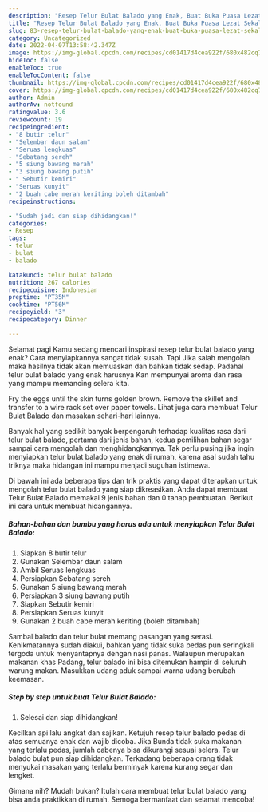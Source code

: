 ```yaml
---
description: "Resep Telur Bulat Balado yang Enak, Buat Buka Puasa Lezat Sekali"
title: "Resep Telur Bulat Balado yang Enak, Buat Buka Puasa Lezat Sekali"
slug: 83-resep-telur-bulat-balado-yang-enak-buat-buka-puasa-lezat-sekali
category: Uncategorized
date: 2022-04-07T13:58:42.347Z
image: https://img-global.cpcdn.com/recipes/cd01417d4cea922f/680x482cq70/telur-bulat-balado-foto-resep-utama.jpg
hideToc: false
enableToc: true
enableTocContent: false
thumbnail: https://img-global.cpcdn.com/recipes/cd01417d4cea922f/680x482cq70/telur-bulat-balado-foto-resep-utama.jpg
cover: https://img-global.cpcdn.com/recipes/cd01417d4cea922f/680x482cq70/telur-bulat-balado-foto-resep-utama.jpg
author: Admin
authorAv: notfound
ratingvalue: 3.6
reviewcount: 19
recipeingredient:
- "8 butir telur"
- "Selembar daun salam"
- "Seruas lengkuas"
- "Sebatang sereh"
- "5 siung bawang merah"
- "3 siung bawang putih"
- " Sebutir kemiri"
- "Seruas kunyit"
- "2 buah cabe merah keriting boleh ditambah"
recipeinstructions:

- "Sudah jadi dan siap dihidangkan!"
categories:
- Resep
tags:
- telur
- bulat
- balado

katakunci: telur bulat balado 
nutrition: 267 calories
recipecuisine: Indonesian
preptime: "PT35M"
cooktime: "PT56M"
recipeyield: "3"
recipecategory: Dinner

---
```



Selamat pagi Kamu sedang mencari inspirasi resep telur bulat balado yang enak? Cara menyiapkannya sangat tidak susah. Tapi Jika salah mengolah maka hasilnya tidak akan memuaskan dan bahkan tidak sedap. Padahal telur bulat balado yang enak harusnya Kan mempunyai aroma dan rasa yang mampu memancing selera kita.


Fry the eggs until the skin turns golden brown. Remove the skillet and transfer to a wire rack set over paper towels. Lihat juga cara membuat Telur Bulat Balado dan masakan sehari-hari lainnya.

Banyak hal yang sedikit banyak berpengaruh terhadap kualitas rasa dari telur bulat balado, pertama dari jenis bahan, kedua pemilihan bahan segar sampai cara mengolah dan menghidangkannya. Tak perlu pusing jika ingin menyiapkan telur bulat balado yang enak di rumah, karena asal sudah tahu triknya maka hidangan ini mampu menjadi suguhan istimewa.


Di bawah ini ada beberapa tips dan trik praktis yang dapat diterapkan untuk mengolah telur bulat balado yang siap dikreasikan. Anda dapat membuat Telur Bulat Balado memakai 9 jenis bahan dan 0 tahap pembuatan. Berikut ini cara untuk membuat hidangannya.

<!--inarticleads1-->

##### Bahan-bahan dan bumbu yang harus ada untuk menyiapkan Telur Bulat Balado:

1. Siapkan 8 butir telur
1. Gunakan Selembar daun salam
1. Ambil Seruas lengkuas
1. Persiapkan Sebatang sereh
1. Gunakan 5 siung bawang merah
1. Persiapkan 3 siung bawang putih
1. Siapkan  Sebutir kemiri
1. Persiapkan Seruas kunyit
1. Gunakan 2 buah cabe merah keriting (boleh ditambah)


Sambal balado dan telur bulat memang pasangan yang serasi. Kenikmatannya sudah diakui, bahkan yang tidak suka pedas pun seringkali tergoda untuk menyantapnya dengan nasi panas. Walaupun merupakan makanan khas Padang, telur balado ini bisa ditemukan hampir di seluruh warung makan. Masukkan udang aduk sampai warna udang berubah keemasan. 

<!--inarticleads2-->

##### Step by step untuk buat Telur Bulat Balado:


1. Selesai dan siap dihidangkan!

Kecilkan api lalu angkat dan sajikan. Ketujuh resep telur balado pedas di atas semuanya enak dan wajib dicoba. Jika Bunda tidak suka makanan yang terlalu pedas, jumlah cabenya bisa dikurangi sesuai selera. Telur balado bulat pun siap dihidangkan. Terkadang beberapa orang tidak menyukai masakan yang terlalu berminyak karena kurang segar dan lengket. 

Gimana nih? Mudah bukan? Itulah cara membuat telur bulat balado yang bisa anda praktikkan di rumah. Semoga bermanfaat dan selamat mencoba!
